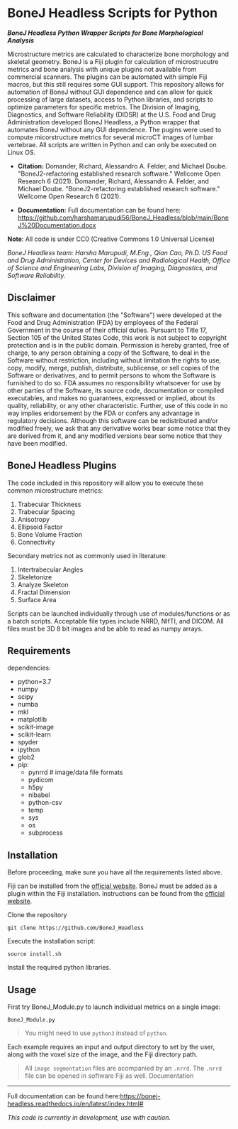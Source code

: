 
BoneJ Headless Scripts for Python 
===========

***BoneJ Headless Python Wrapper Scripts for Bone Morphological Analysis***

Microstructure metrics are calculated to characterize bone morphology and skeletal geometry. BoneJ is a Fiji plugin for calculation of microstrucutre metrics and bone analysis with unique plugins not available from commercial scanners. The plugins can be automated with simple Fiji macros, but this still requires some GUI support. This repository allows for automation of BoneJ without GUI dependence and can allow for quick processing of large datasets, access to Python libraries, and scripts to optimize parameters for specific metrics. The Division of Imaging, Diagnostics, and Software Reliability (DIDSR) at the U.S. Food and Drug Administration developed BoneJ Headless, a Python wrapper that automates BoneJ without any GUI dependence. The pugins were used to compute micorstructure metrics for several microCT images of lumbar vertebrae. All scripts are written in Python and can only be executed on Linux OS. 

* **Citation:** Domander, Richard, Alessandro A. Felder, and Michael Doube. "BoneJ2-refactoring established research software." Wellcome Open Research 6 (2021).
Domander, Richard, Alessandro A. Felder, and Michael Doube. "BoneJ2-refactoring established research software." Wellcome Open Research 6 (2021).


* **Documentation**: Full documentation can be found here: https://github.com/harshamarupudi56/BoneJ_Headless/blob/main/BoneJ%20Documentation.docx

**Note**: All code is under CC0 (Creative Commons 1.0 Universal License) 

*BoneJ Headless team: Harsha Marupudi, M.Eng., Qian Cao, Ph.D. 
US Food and Drug Administration, Center for Devices and Radiological Health, Office of Science and Engineering Labs, Division of Imaging, Diagnostics, and Software Reliability.*

Disclaimer
----------

This software and documentation (the "Software") were developed at the Food and Drug Administration (FDA) by employees of the Federal Government in the course of their official duties. Pursuant to Title 17, Section 105 of the United States Code, this work is not subject to copyright protection and is in the public domain. Permission is hereby granted, free of charge, to any person obtaining a copy of the Software, to deal in the Software without restriction, including without limitation the rights to use, copy, modify, merge, publish, distribute, sublicense, or sell copies of the Software or derivatives, and to permit persons to whom the Software is furnished to do so. FDA assumes no responsibility whatsoever for use by other parties of the Software, its source code, documentation or compiled executables, and makes no guarantees, expressed or implied, about its quality, reliability, or any other characteristic. Further, use of this code in no way implies endorsement by the FDA or confers any advantage in regulatory decisions. Although this software can be redistributed and/or modified freely, we ask that any derivative works bear some notice that they are derived from it, and any modified versions bear some notice that they have been modified. 

BoneJ Headless Plugins
-------------------
The code included in this repository will allow you to execute these common microstructure metrics:

1. Trabecular Thickness
2. Trabecular Spacing
3. Anisotropy
4. Ellipsoid Factor
5. Bone Volume Fraction 
6. Connectivity

Secondary metrics not as commonly used in literature: 
1. Intertrabecular Angles 
2. Skeletonize 
3. Analyze Skeleton 
4. Fractal Dimension
5. Surface Area

Scripts can be launched individually through use of modules/functions or as a batch scripts. Acceptable file types include NRRD, NIfTI, and DICOM. All files must be 3D 8 bit images and be able to read as numpy arrays. 

Requirements
------------
dependencies:
  - python=3.7
  - numpy
  - scipy
  - numba
  - mkl
  - matplotlib
  - scikit-image
  - scikit-learn
  - spyder
  - ipython
  - glob2
  - pip:
    - pynrrd # image/data file formats
    - pydicom
    - h5py
    - nibabel
    - python-csv
    - temp
    - sys
    - os
    - subprocess
  
Installation
------------

Before proceeding, make sure you have all the requirements listed above.

Fiji can be installed from the [official website](https://imagej.net/software/fiji/downloads). 
BoneJ must be added as a plugin within the Fiji installation. Instructions can be found from the [official website](https://imagej.net/plugins/bonej#installation).

Clone the repository 

`git clone https://github.com/BoneJ_Headless`

Execute the installation script:

`source install.sh`

Install the required python libraries. 

Usage
-----

First try BoneJ_Module.py to launch individual metrics on a single image:

`BoneJ_Module.py`

> You might need to use `python3` instead of `python`.

Each example requires an input and output directory to set by the user, along with the voxel size of the image, and the Fiji directory path. 

> All ``image segmentation`` files are acompanied by an ``.nrrd``. The ``.nrrd`` file can be opened in software Fiji as well. 
Documentation
-------------

Full documentation can be found here:https://bonej-headless.readthedocs.io/en/latest/index.html#

*This code is currently in development, use with caution.*
